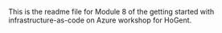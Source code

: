 This is the readme file for Module 8 of the getting started with infrastructure-as-code on Azure workshop for HoGent.